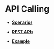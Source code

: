 # API Calling<a name="dds_api_0014"></a>

-   **[Scenarios](scenarios.md)**  

-   **[REST APIs](rest-apis.md)**  

-   **[Example](example.md)**  


